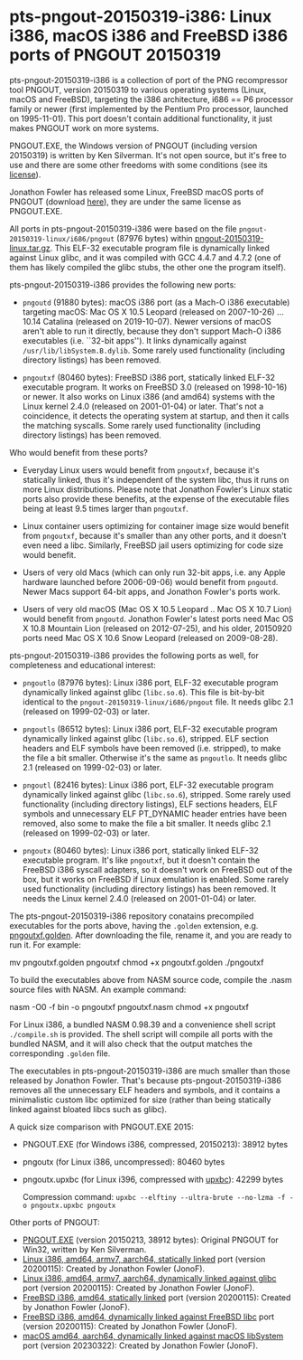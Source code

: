 # pts-pngout-20150319-i386: Linux i386, macOS i386 and FreeBSD i386 ports of PNGOUT 20150319

pts-pngout-20150319-i386 is a collection of port of the PNG recompressor
tool PNGOUT, version 20150319 to various operating systems (Linux, macOS and
FreeBSD), targeting the i386 architecture, i686 == P6 processor family or
newer (first implemented by the Pentium Pro processor, launched on
1995-11-01). This port doesn't contain additional functionality, it just
makes PNGOUT work on more systems.

PNGOUT.EXE, the Windows version of PNGOUT (including version 20150319) is
written by Ken Silverman. It's not open source, but it's free to use and
there are some other freedoms with some conditions (see its
[license](http://advsys.net/ken/utils.htm#pngoutkziplicense)).

Jonathon Fowler has released some Linux, FreeBSD macOS ports of PNGOUT
(download [here](http://www.jonof.id.au/kenutils.html)), they are under the
same license as PNGOUT.EXE.

All ports in pts-pngout-20150319-i386 were based on the file
`pngout-20150319-linux/i686/pngout` (87976 bytes) within
[pngout-20150319-linux.tar.gz](https://www.jonof.id.au/files/kenutils/pngout-20150319-linux.tar.gz).
This ELF-32 executable program file is dynamically linked against Linux
glibc, and it was compiled with GCC 4.4.7 and 4.7.2 (one of them has likely
compiled the glibc stubs, the other one the program itself).

pts-pngout-20150319-i386 provides the following new ports:

* `pngoutd` (91880 bytes): macOS i386 port (as a Mach-O i386 executable)
  targeting macOS: Mac OS X 10.5 Leopard (released on 2007-10-26) ... 10.14
  Catalina (released on 2019-10-07). Newer versions of macOS aren't able to
  run it directly, because they don't support Mach-O i386 executables (i.e.
  ``32-bit apps''). It links dynamically against
  `/usr/lib/libSystem.B.dylib`. Some rarely used functionality (including
  directory listings) has been removed.

* `pngoutxf` (80460 bytes): FreeBSD i386 port, statically linked ELF-32
  executable program. It works on FreeBSD 3.0 (released on 1998-10-16) or
  newer. It also works on Linux i386 (and amd64) systems with the Linux
  kernel 2.4.0 (released on 2001-01-04) or later. That's not a coincidence,
  it detects the operating system at startup, and then it calls the matching
  syscalls. Some rarely used functionality (including directory listings)
  has been removed.

Who would benefit from these ports?

* Everyday Linux users would benefit from `pngoutxf`, because it's
  statically linked, thus it's independent of the system libc, thus it runs
  on more Linux distributions. Please note that Jonathon Fowler's Linux
  static ports also provide these benefits, at the expense of the executable
  files being at least 9.5 times larger than `pngoutxf`.

* Linux container users optimizing for container image size would benefit
  from `pngoutxf`, because it's smaller than any other ports, and it doesn't
  even need a libc. Similarly, FreeBSD jail users optimizing for code size
  would benefit.

* Users of very old Macs (which can only run 32-bit apps, i.e. any Apple
  hardware launched before 2006-09-06) would benefit from `pngoutd`. Newer
  Macs support 64-bit apps, and Jonathon Fowler's ports work.

* Users of very old macOS (Mac OS X 10.5 Leopard .. Mac OS X 10.7 Lion)
  would benefit from `pngoutd`. Jonathon Fowler's latest ports need Mac OS X
  10.8 Mountain Lion (released on 2012-07-25), and his older, 20150920 ports
  need Mac OS X 10.6 Snow Leopard (released on 2009-08-28).

pts-pngout-20150319-i386 provides the following ports as well, for
completeness and educational interest:

* `pngoutlo` (87976 bytes): Linux i386 port, ELF-32 executable program
  dynamically linked against glibc (`libc.so.6`). This file is bit-by-bit
  identical to the `pngout-20150319-linux/i686/pngout` file. It needs glibc
  2.1 (released on 1999-02-03) or later.

* `pngoutls` (86512 bytes): Linux i386 port, ELF-32 executable program
  dynamically linked against glibc (`libc.so.6`), stripped. ELF section
  headers and ELF symbols have been removed (i.e. stripped), to make the file
  a bit smaller. Otherwise it's the same as `pngoutlo`. It needs glibc
  2.1 (released on 1999-02-03) or later.

* `pngoutl` (82416 bytes): Linux i386 port, ELF-32 executable program
  dynamically linked against glibc (`libc.so.6`), stripped. Some rarely used
  functionality (including directory listings), ELF sections headers, ELF
  symbols and unnecessary ELF PT_DYNAMIC header entries have been removed,
  also some to make the file a bit smaller. It needs glibc
  2.1 (released on 1999-02-03) or later.

* `pngoutx` (80460 bytes): Linux i386 port, statically linked ELF-32
  executable program. It's like `pngoutxf`, but it doesn't contain the
  FreeBSD i386 syscall adapters, so it doesn't work on FreeBSD out of the
  box, but it works on FreeBSD if Linux emulation is enabled. Some rarely
  used functionality (including directory listings) has been removed. It
  needs the Linux kernel 2.4.0 (released on 2001-01-04) or later.

The pts-pngout-20150319-i386 repository conatains precompiled executables
for the ports above, having the `.golden` extension, e.g.
[pngoutxf.golden](https://github.com/pts/pts-pngout-20150319-i386/blob/master/pngoutxf.golden).
After downloading the file, rename it, and you are ready to run it. For
example:

  mv pngoutxf.golden pngoutxf
  chmod +x pngoutxf.golden
  ./pngoutxf

To build the executables above from NASM source code, compile the .nasm
source files with NASM. An example command:

  nasm -O0 -f bin -o pngoutxf pngoutxf.nasm
  chmod +x pngoutxf

For Linux i386, a bundled NASM 0.98.39 and a convenience shell script
`./compile.sh` is provided. The shell script will compile all ports with the
bundled NASM, and it will also check that the output matches the
corresponding `.golden` file.

The executables in pts-pngout-20150319-i386 are much smaller than those
released by Jonathon Fowler. That's because pts-pngout-20150319-i386 removes
all the unnecessary ELF headers and symbols, and it contains a minimalistic
custom libc optimized for size (rather than being statically linked against
bloated libcs such as glibc).

A quick size comparison with PNGOUT.EXE 2015:

* PNGOUT.EXE (for Windows i386, compressed, 20150213): 38912 bytes
* pngoutx (for Linux i386, uncompressed): 80460 bytes
* pngoutx.upxbc (for Linux i396, compressed with [upxbc](https://github.com/pts/upxbc)): 42299 bytes

  Compression command: `upxbc --elftiny --ultra-brute --no-lzma -f -o pngoutx.upxbc pngoutx`

Other ports of PNGOUT:

* [PNGOUT.EXE](http://advsys.net/ken/util/pngout.exe) (version 20150213,
  38912 bytes): Original PNGOUT for Win32, written by Ken Silverman.
* [Linux i386, amd64, armv7, aarch64, statically
  linked](http://www.jonof.id.au/files/kenutils/pngout-20200115-linux-static.tar.gz)
  port (version 20200115): Created by Jonathon Fowler (JonoF).
* [Linux i386, amd64, armv7, aarch64, dynamically linked against
  glibc](http://www.jonof.id.au/files/kenutils/pngout-20200115-linux.tar.gz)
  port (version 20200115): Created by Jonathon Fowler (JonoF).
* [FreeBSD i386, amd64, statically
  linked](http://www.jonof.id.au/files/kenutils/pngout-20200115-bsd-static.tar.gz)
  port (version 20200115): Created by Jonathon Fowler (JonoF).
* [FreeBSD i386, amd64, dynamically linked against FreeBSD
  libc](http://www.jonof.id.au/files/kenutils/pngout-20200115-bsd.tar.gz)
  port (version 20200115): Created by Jonathon Fowler (JonoF).
* [macOS amd64, aarch64, dynamically linked against macOS
  libSystem](http://www.jonof.id.au/files/kenutils/pngout-20230322-mac.zip)
  port (version 20230322): Created by Jonathon Fowler (JonoF).
